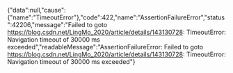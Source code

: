 {"data":null,"cause":{"name":"TimeoutError"},"code":422,"name":"AssertionFailureError","status":42206,"message":"Failed to goto https://blog.csdn.net/LingMo_2020/article/details/143130728: TimeoutError: Navigation timeout of 30000 ms exceeded","readableMessage":"AssertionFailureError: Failed to goto https://blog.csdn.net/LingMo_2020/article/details/143130728: TimeoutError: Navigation timeout of 30000 ms exceeded"}